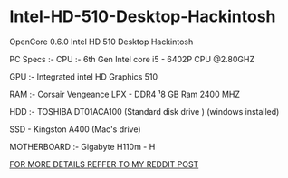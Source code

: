 # Intel-HD-510-Desktop-Hackintosh
OpenCore 0.6.0 Intel HD 510 Desktop Hackintosh 

PC Specs :-
CPU :- 6th Gen Intel core i5 - 6402P CPU @2.80GHZ

GPU :- Integrated intel HD Graphics 510

RAM :- Corsair Vengeance LPX - DDR4 ¹8 GB Ram 2400 MHZ

HDD :- TOSHIBA DT01ACA100 (Standard disk drive ) (windows installed)

SSD - Kingston A400 (Mac's drive)

MOTHERBOARD :- Gigabyte H110m - H

[FOR MORE DETAILS REFFER TO MY REDDIT POST](https://www.reddit.com/r/hackintosh/comments/io4i3w/open_core_060_macos_catalina_10155_final_take_on/?utm_source=share&utm_medium=web2x&context=3) 
